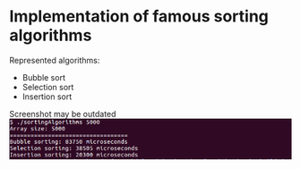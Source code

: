 # Implementation of famous sorting algorithms

Represented algorithms:
* Bubble sort
* Selection sort
* Insertion sort

Screenshot may be outdated
![ usage ](doc/img0.png)